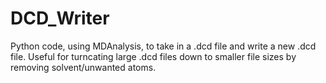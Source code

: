 # DCD_Writer
Python code, using MDAnalysis, to take in a .dcd file and write a new .dcd file. Useful for turncating large .dcd files down to smaller file sizes by removing solvent/unwanted atoms. 
